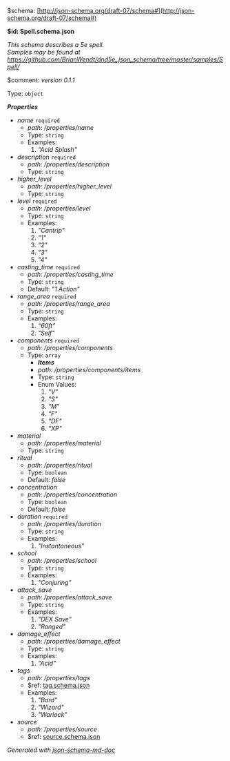 &#36;schema: [http://json-schema.org/draft-07/schema#](http://json-schema.org/draft-07/schema#)

<b id="spell.schema.json">&#36;id: Spell.schema.json</b>

_This schema describes a 5e spell. <br/>Samples may be found at https://github.com/BrianWendt/dnd5e_json_schema/tree/master/samples/Spell/_

&#36;comment: _version 0.1.1_

Type: `object`

**_Properties_**

 - <i id="/properties/name">name</i> `required`
	 - <i id="/properties/name">path: /properties/name</i>
	 - Type: `string`
	 - Examples: 
		 1. _"Acid Splash"_
 - <i id="/properties/description">description</i> `required`
	 - <i id="/properties/description">path: /properties/description</i>
	 - Type: `string`
 - <i id="/properties/higher_level">higher_level</i>
	 - <i id="/properties/higher_level">path: /properties/higher_level</i>
	 - Type: `string`
 - <i id="/properties/level">level</i> `required`
	 - <i id="/properties/level">path: /properties/level</i>
	 - Type: `string`
	 - Examples: 
		 1. _"Cantrip"_
		 2. _"1"_
		 3. _"2"_
		 4. _"3"_
		 5. _"4"_
 - <i id="/properties/casting_time">casting_time</i> `required`
	 - <i id="/properties/casting_time">path: /properties/casting_time</i>
	 - Type: `string`
	 - Default: _"1 Action"_
 - <i id="/properties/range_area">range_area</i> `required`
	 - <i id="/properties/range_area">path: /properties/range_area</i>
	 - Type: `string`
	 - Examples: 
		 1. _"60ft"_
		 2. _"Self"_
 - <i id="/properties/components">components</i> `required`
	 - <i id="/properties/components">path: /properties/components</i>
	 - Type: `array`
		 - **_Items_**
		 - <i id="/properties/components/items">path: /properties/components/items</i>
		 - Type: `string`
		 - Enum Values: 
			 1. _"V"_
			 2. _"S"_
			 3. _"M"_
			 4. _"F"_
			 5. _"DF"_
			 6. _"XP"_
 - <i id="/properties/material">material</i>
	 - <i id="/properties/material">path: /properties/material</i>
	 - Type: `string`
 - <i id="/properties/ritual">ritual</i>
	 - <i id="/properties/ritual">path: /properties/ritual</i>
	 - Type: `boolean`
	 - Default: _false_
 - <i id="/properties/concentration">concentration</i>
	 - <i id="/properties/concentration">path: /properties/concentration</i>
	 - Type: `boolean`
	 - Default: _false_
 - <i id="/properties/duration">duration</i> `required`
	 - <i id="/properties/duration">path: /properties/duration</i>
	 - Type: `string`
	 - Examples: 
		 1. _"Instantaneous"_
 - <i id="/properties/school">school</i>
	 - <i id="/properties/school">path: /properties/school</i>
	 - Type: `string`
	 - Examples: 
		 1. _"Conjuring"_
 - <i id="/properties/attack_save">attack_save</i>
	 - <i id="/properties/attack_save">path: /properties/attack_save</i>
	 - Type: `string`
	 - Examples: 
		 1. _"DEX Save"_
		 2. _"Ranged"_
 - <i id="/properties/damage_effect">damage_effect</i>
	 - <i id="/properties/damage_effect">path: /properties/damage_effect</i>
	 - Type: `string`
	 - Examples: 
		 1. _"Acid"_
 - <i id="/properties/tags">tags</i>
	 - <i id="/properties/tags">path: /properties/tags</i>
	 - &#36;ref: [tag.schema.json](tag.schema.json.md)
	 - Examples: 
		 1. _"Bard"_
		 2. _"Wizard"_
		 3. _"Warlock"_
 - <i id="/properties/source">source</i>
	 - <i id="/properties/source">path: /properties/source</i>
	 - &#36;ref: [source.schema.json](source.schema.json.md)

_Generated with [json-schema-md-doc](https://brianwendt.github.io/json-schema-md-doc/)_